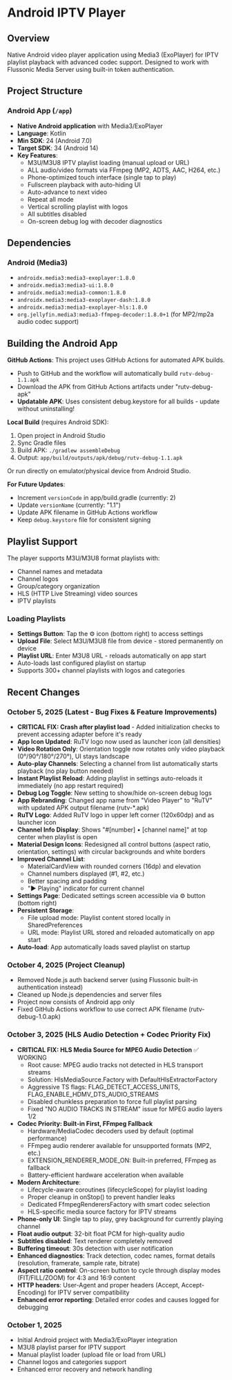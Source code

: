 # Android IPTV Player

## Overview
Native Android video player application using Media3 (ExoPlayer) for IPTV playlist playback with advanced codec support. Designed to work with Flussonic Media Server using built-in token authentication.

## Project Structure

### Android App (`/app`)
- **Native Android application** with Media3/ExoPlayer
- **Language**: Kotlin
- **Min SDK**: 24 (Android 7.0)
- **Target SDK**: 34 (Android 14)
- **Key Features**:
  - M3U/M3U8 IPTV playlist loading (manual upload or URL)
  - ALL audio/video formats via FFmpeg (MP2, ADTS, AAC, H264, etc.)
  - Phone-optimized touch interface (single tap to play)
  - Fullscreen playback with auto-hiding UI
  - Auto-advance to next video
  - Repeat all mode
  - Vertical scrolling playlist with logos
  - All subtitles disabled
  - On-screen debug log with decoder diagnostics

## Dependencies

### Android (Media3)
- `androidx.media3:media3-exoplayer:1.8.0`
- `androidx.media3:media3-ui:1.8.0`
- `androidx.media3:media3-common:1.8.0`
- `androidx.media3:media3-exoplayer-dash:1.8.0`
- `androidx.media3:media3-exoplayer-hls:1.8.0`
- `org.jellyfin.media3:media3-ffmpeg-decoder:1.8.0+1` (for MP2/mp2a audio codec support)

## Building the Android App

**GitHub Actions**: This project uses GitHub Actions for automated APK builds. 
- Push to GitHub and the workflow will automatically build `rutv-debug-1.1.apk`
- Download the APK from GitHub Actions artifacts under "rutv-debug-apk"
- **Updatable APK**: Uses consistent debug.keystore for all builds - update without uninstalling!

**Local Build** (requires Android SDK):
1. Open project in Android Studio
2. Sync Gradle files
3. Build APK: `./gradlew assembleDebug`
4. Output: `app/build/outputs/apk/debug/rutv-debug-1.1.apk`

Or run directly on emulator/physical device from Android Studio.

**For Future Updates**: 
- Increment `versionCode` in app/build.gradle (currently: 2)
- Update `versionName` (currently: "1.1")
- Update APK filename in GitHub Actions workflow
- Keep `debug.keystore` file for consistent signing

## Playlist Support

The player supports M3U/M3U8 format playlists with:
- Channel names and metadata
- Channel logos
- Group/category organization
- HLS (HTTP Live Streaming) video sources
- IPTV playlists

### Loading Playlists
- **Settings Button**: Tap the ⚙ icon (bottom right) to access settings
- **Upload File**: Select M3U/M3U8 file from device - stored permanently on device
- **Playlist URL**: Enter M3U8 URL - reloads automatically on app start
- Auto-loads last configured playlist on startup
- Supports 300+ channel playlists with logos and categories

## Recent Changes

### October 5, 2025 (Latest - Bug Fixes & Feature Improvements)
- **CRITICAL FIX: Crash after playlist load** - Added initialization checks to prevent accessing adapter before it's ready
- **App Icon Updated**: RuTV logo now used as launcher icon (all densities)
- **Video Rotation Only**: Orientation toggle now rotates only video playback (0°/90°/180°/270°), UI stays landscape
- **Auto-play Channels**: Selecting a channel from list automatically starts playback (no play button needed)
- **Instant Playlist Reload**: Adding playlist in settings auto-reloads it immediately (no app restart required)
- **Debug Log Toggle**: New setting to show/hide on-screen debug logs
- **App Rebranding**: Changed app name from "Video Player" to "RuTV" with updated APK output filename (rutv-*.apk)
- **RuTV Logo**: Added RuTV logo in upper left corner (120x60dp) and as launcher icon
- **Channel Info Display**: Shows "#[number] • [channel name]" at top center when playlist is open
- **Material Design Icons**: Redesigned all control buttons (aspect ratio, orientation, settings) with circular backgrounds and white borders
- **Improved Channel List**: 
  - MaterialCardView with rounded corners (16dp) and elevation
  - Channel numbers displayed (#1, #2, etc.)
  - Better spacing and padding
  - "▶ Playing" indicator for current channel
- **Settings Page**: Dedicated settings screen accessible via ⚙ button (bottom right)
- **Persistent Storage**: 
  - File upload mode: Playlist content stored locally in SharedPreferences
  - URL mode: Playlist URL stored and reloaded automatically on app start
- **Auto-load**: App automatically loads saved playlist on startup

### October 4, 2025 (Project Cleanup)
- Removed Node.js auth backend server (using Flussonic built-in authentication instead)
- Cleaned up Node.js dependencies and server files
- Project now consists of Android app only
- Fixed GitHub Actions workflow to use correct APK filename (rutv-debug-1.0.apk)

### October 3, 2025 (HLS Audio Detection + Codec Priority Fix)
- **CRITICAL FIX: HLS Media Source for MPEG Audio Detection** ✅ WORKING
  - Root cause: MPEG audio tracks not detected in HLS transport streams
  - Solution: HlsMediaSource.Factory with DefaultHlsExtractorFactory
  - Aggressive TS flags: FLAG_DETECT_ACCESS_UNITS, FLAG_ENABLE_HDMV_DTS_AUDIO_STREAMS
  - Disabled chunkless preparation to force full playlist parsing
  - Fixed "NO AUDIO TRACKS IN STREAM" issue for MPEG audio layers 1/2
- **Codec Priority: Built-in First, FFmpeg Fallback**
  - Hardware/MediaCodec decoders used by default (optimal performance)
  - FFmpeg audio renderer available for unsupported formats (MP2, etc.)
  - EXTENSION_RENDERER_MODE_ON: Built-in preferred, FFmpeg as fallback
  - Battery-efficient hardware acceleration when available
- **Modern Architecture**: 
  - Lifecycle-aware coroutines (lifecycleScope) for playlist loading
  - Proper cleanup in onStop() to prevent handler leaks
  - Dedicated FfmpegRenderersFactory with smart codec selection
  - HLS-specific media source factory for IPTV streams
- **Phone-only UI**: Single tap to play, grey background for currently playing channel
- **Float audio output**: 32-bit float PCM for high-quality audio
- **Subtitles disabled**: Text renderer completely removed
- **Buffering timeout**: 30s detection with user notification
- **Enhanced diagnostics**: Track detection, codec names, format details (resolution, framerate, sample rate, bitrate)
- **Aspect ratio control**: On-screen button to cycle through display modes (FIT/FILL/ZOOM) for 4:3 and 16:9 content
- **HTTP headers**: User-Agent and proper headers (Accept, Accept-Encoding) for IPTV server compatibility
- **Enhanced error reporting**: Detailed error codes and causes logged for debugging

### October 1, 2025
- Initial Android project with Media3/ExoPlayer integration
- M3U8 playlist parser for IPTV support
- Manual playlist loader (upload file or load from URL)
- Channel logos and categories support
- Enhanced error recovery and network handling
